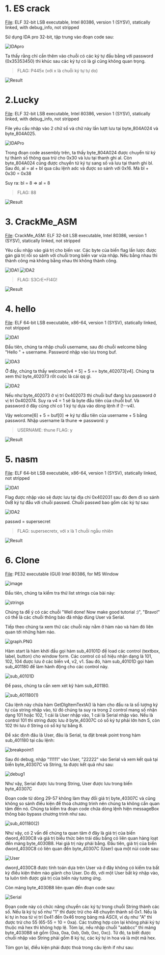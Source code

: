 # 1. ES crack
[File](https://github.com/thune-work/Release_1/tree/main/File/ES%20crack): ELF 32-bit LSB executable, Intel 80386, version 1 (SYSV), statically linked, with debug_info, not stripped

Sử dụng IDA pro 32-bit, tập trung vào đoạn code sau:

![IDApro](https://github.com/thune-work/Release_1/blob/main/Image/ES%20crack/IDApro.PNG)

Ta thấy rằng chỉ cần thêm vào chuỗi có các ký tự đầu bằng với password (0x35353450) thì khúc sau các ký tự có là gì cũng không quan trọng.

>FLAG: P445x (với x là chuỗi ký tự tự do)

![Result](https://github.com/thune-work/Release_1/blob/main/Image/ES%20crack/Result.PNG)

# 2.Lucky
[File](https://github.com/thune-work/Release_1/tree/main/File/Lucky):  ELF 32-bit LSB executable, Intel 80386, version 1 (SYSV), statically linked, with debug_info, not stripped

File yêu cầu nhập vào 2 chữ số và chữ này lần lượt lưu tại byte_804A024 và byte_804A025.

![IDAPro](https://github.com/thune-work/Release_1/blob/main/Image/Lucky/IDAPro.PNG)

Trong đoạn code assembly trên, ta thấy byte_804A024 được chuyển từ ký tự thành số thông qua trừ cho 0x30 và lưu tại thanh ghi al. Còn byte_804A024 cũng được chuyển từ ký tự sang số và lưu tại thanh ghi bl. Sau đó, al = al + bl qua câu lệnh adc và được so sánh với 0x16. Mà bl + 0x30 = 0x38

Suy ra: bl = 8 => al = 8

>FLAG: 88

![Result](https://github.com/thune-work/Release_1/blob/main/Image/Lucky/Result.PNG)

# 3. CrackMe_ASM
[File](https://github.com/thune-work/Release_1/tree/main/File/CrackMe_ASM): CrackMe_ASM: ELF 32-bit LSB executable, Intel 80386, version 1 (SYSV), statically linked, not stripped

Yêu cầu nhập vào giá trị cho biến var. Các byte của biến flag lần lược được gán giá trị rồi so sánh với chuỗi trong biến var vừa nhập. Nếu bằng nhau thì thành công mà không bằng nhau thì không thành công.

![IDA1](https://github.com/thune-work/Release_1/blob/main/Image/CrackMe_ASM/IDA1.PNG)
![IDA2](https://github.com/thune-work/Release_1/blob/main/Image/CrackMe_ASM/IDA2.PNG)

>FLAG: S3CrE+Fl4G!

![Result](https://github.com/thune-work/Release_1/blob/main/Image/CrackMe_ASM/Result.PNG)

# 4. hello
[File](https://github.com/thune-work/Release_1/tree/main/File/hello): ELF 64-bit LSB executable, x86-64, version 1 (SYSV), statically linked, not stripped

![IDA1](https://github.com/thune-work/Release_1/blob/main/Image/hello/IDA1.PNG)

Đầu tiên, chúng ta nhập chuỗi username, sau đó chuỗi welcome bằng "Hello " + username. Password nhập vào lưu trong buf.

![IDA3](https://github.com/thune-work/Release_1/blob/main/Image/hello/IDA3.PNG)

Ở đây, chúng ta thấy welcome[v4 + 5] + 5 == byte_402073[v4]. Chúng ta xem thử byte_402073 rốt cuộc là cái qq gì.

![IDA2](https://github.com/thune-work/Release_1/blob/main/Image/hello/IDA2.PNG)

Nếu như byte_402073 ở vị trí 0x402073 thì chuỗi buf đang lưu password ở vị trí 0x402074. Suy ra v4 = 1 sẽ là byte đầu tiên của chuỗi buf. Và password ở đây cũng chỉ có 1 ký tự dựa vào dòng lệnh if (!--v4).

Vậy welcome[6] + 5 = buf[0] => ký tự đầu tiên của username + 5 bằng password. Nhập username là thune => password: y

>USERNAME: thune FLAG: y

![Result](https://github.com/thune-work/Release_1/blob/main/Image/hello/Result.PNG)

# 5. nasm
[File](https://github.com/thune-work/Release_1/tree/main/File/nasm): ELF 64-bit LSB executable, x86-64, version 1 (SYSV), statically linked, not stripped

![IDA1](https://github.com/thune-work/Release_1/blob/main/Image/nasm/IDA1.PNG)

Flag được nhập vào sẽ được lưu tại địa chỉ 0x402031 sau đó đem đi so sánh 0xB ký tự đầu với chuỗi passwd. Chuỗi passwd bao gồm các ký tự sau:

![IDA2](https://github.com/thune-work/Release_1/blob/main/Image/nasm/IDA2.PNG)

passwd = supersecret

> FLAG: supersecretx, với x là 1 chuỗi ngẫu nhiên

![Result](https://github.com/thune-work/Release_1/blob/main/Image/nasm/Result.PNG)

# 6. Clone
[File](https://github.com/thune-work/Release_1/tree/main/File/clone): PE32 executable (GUI) Intel 80386, for MS Window

![image]()

Đầu tiên, chúng ta kiểm tra thử list strings của bài này:

![strings]()

Chúng ta để ý có các chuỗi "Well done! Now make good tutorial :)", "Bravo!" có thể là các chuỗi thông báo đã nhập đúng User và Serial.

Tiếp theo chúng ta xem thử các chuỗi này nằm ở hàm nào và hàm đó liên quan tới những hàm nào.

![graph.PNG]()

Hàm start là hàm khởi đầu gọi hàm sub_40101D để load các control (textbox, label, button) cho window form. Các control có số hiệu nhận dạng là 101, 102, 104 được lưu ở các biến v4, v2, v1. Sau đó, hàm sub_40101D gọi hàm sub_401180 để làm hành động cho các control này.

![sub_40101D]()

Để pass, chúng ta cần xem xét kỹ hàm sub_401180.

![sub_401180(1)]()

Câu lệnh này chứa hàm GetDlgItemTextA() là hàm cho đầu ra là số lượng ký tự của string nhập vào, từ đó chúng ta suy ra trong 2 control mang số nhận dạng 101 hoặc 102, 1 cái là User nhập vào, 1 cái là Serial nhập vào. Nếu là control 101 thì string được lưu ở byte_40307C có số ký tự phải lớn hơn 5, còn 102 thì lưu ở String có số ký tự bằng 8.

Để xác định đâu là User, đâu là Serial, ta đặt break point trong hàm sub_401180 tại câu lệnh:

![breakpoint1]()

Sau đó debug, nhập "11111" vào User, "22222" vào Serial và xem kết quả tại biến byte_40307C và String, ta được kết quả như sau:

![debug1]()

Như vậy, Serial được lưu trong String, User được lưu trong biến byte_40307C

Đoạn code từ dòng 29-57 không làm thay đổi giá trị byte_40307C và cũng không so sánh điều kiện để thoả chương trình nên chúng ta không cần quan tâm đến nó. Chúng ta kiểm tra đoạn code chứa dòng lệnh hiện messageBox thông báo bypass chương trình như sau.

![sub_401180(2)]()

Như vậy, có 2 vấn đề chúng ta quan tâm ở đây là giá trị của biến dword_4030C8 và giá trị biểu thức bên trái dấu bằng có liên quan hàng loạt đến mảng byte_4030B8. Hai giá trị này phải bằng. Đầu tiên, giá trị của biến dword_4030C8 có liên quan đến byte_40307C (User) qua một nùi code sau:

![User]()

dword_4030C8 được tính toán dựa trên User và ở đây không có kiểm tra bất kỳ điều kiện thêm nào giành cho User. Do đó, với một User bất kỳ nhập vào, ta luôn tính được giá trị của biến này tương ứng.

Còn mảng byte_4030B8 liên quan đến đoạn code sau:

![Serial]()

Đoạn code này có chức năng chuyển các ký tự trong chuỗi String thành các số. Nếu là ký tự số như "1" thì được trừ cho 48 chuyển thành số 0x1. Nếu là kí tự in hoa từ vị trí 0x41 đến 0x46 trong bảng mã ASCII, ví dụ như "A" thì được trừ cho 55 (65-55 = 10 = 0xa). Các trường hợp còn lại không phải ký tự thuộc mã hex thì không hợp lệ. Tóm lại, nếu nhập chuỗi "aabbcc" thì mảng byte_4030B8 sẽ gồm {0xa, 0xa, 0xb, 0xb, 0xc, 0xc}. Từ đó, ta biết được chuỗi nhập vào String phải gồm 8 ký tự, các ký tự in hoa và là một mã hex.

Tóm gọn lại, điều kiện phải được thoả trong câu lệnh if như sau:





